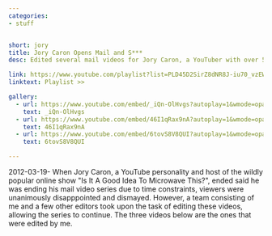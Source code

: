 ```yaml
---
categories:
- stuff


short: jory
title: Jory Caron Opens Mail and S***
desc: Edited several mail videos for Jory Caron, a YouTuber with over 55 thousand subscribers and 6 million views.

link: https://www.youtube.com/playlist?list=PLD45D2SirZ8dNR8J-iu70_vzEWkFJ9qi_
linktext: Playlist >>

gallery:
  - url: https://www.youtube.com/embed/_iQn-OlHvgs?autoplay=1&wmode=opaque
    text: _iQn-OlHvgs
  - url: https://www.youtube.com/embed/46I1qRax9nA?autoplay=1&wmode=opaque
    text: 46I1qRax9nA
  - url: https://www.youtube.com/embed/6tovS8V8QUI?autoplay=1&wmode=opaque
    text: 6tovS8V8QUI

---
```

2012-03-19-
When Jory Caron, a YouTube personality and host of the wildly popular online show "Is It A Good Idea To Microwave This?", ended said he was ending his mail video series due to time constraints, viewers were unanimously disapppointed and dismayed. However, a team consisting of me and a few other editors took upon the task of editing these videos, allowing the series to continue. The three videos below are the ones that were edited by me.